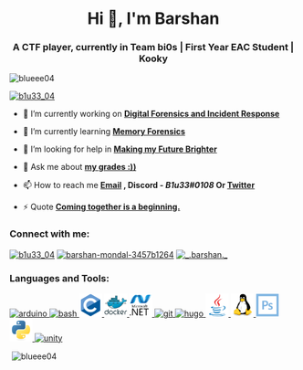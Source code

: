 
<h1 align="center">Hi 👋, I'm Barshan</h1>
<h3 align="center">A CTF player, currently in Team bi0s | First Year EAC Student | Kooky</h3>

<p align="left"> <img src="https://komarev.com/ghpvc/?username=blueee04&label=Profile%20views&color=0e75b6&style=flat" alt="blueee04" /> </p>

<p align="left"> <a href="https://twitter.com/b1u33_04" target="blank"><img src="https://img.shields.io/twitter/follow/b1u33_04?logo=twitter&style=for-the-badge" alt="b1u33_04" /></a> </p>

- 🔭 I’m currently working on **[Digital Forensics and Incident Response](https://www.crowdstrike.com/cybersecurity-101/digital-forensics-and-incident-response-dfir/)**

- 🌱 I’m currently learning **[Memory Forensics](https://stuxnet999.github.io/volatility/2020/08/18/Basics-of-Memory-Forensics.html)**

- 👯 I’m looking for help in **[Making my Future Brighter](https://www.youtube.com/watch?v=fx2Z5ZD_Rbo)**

- 💬 Ask me about **[my grades :))](https://www.youtube.com/watch?v=dQw4w9WgXcQ)**

- 📫 How to reach me **[Email](blueeeeee04@gmail.com) , Discord - *B1u33#0108* Or [Twitter](https://twitter.com/b1u33_04)**

- ⚡ Quote **[Coming together is a beginning.](https://www.youtube.com/watch?v=fVeI5xcnsd8)**

<h3 align="left">Connect with me:</h3>
<p align="left">
<a href="https://twitter.com/b1u33_04" target="blank"><img align="center" src="https://raw.githubusercontent.com/rahuldkjain/github-profile-readme-generator/master/src/images/icons/Social/twitter.svg" alt="b1u33_04" height="30" width="40" /></a>
<a href="https://linkedin.com/in/barshan-mondal-3457b1264" target="blank"><img align="center" src="https://raw.githubusercontent.com/rahuldkjain/github-profile-readme-generator/master/src/images/icons/Social/linked-in-alt.svg" alt="barshan-mondal-3457b1264" height="30" width="40" /></a>
<a href="https://instagram.com/_.barshan._" target="blank"><img align="center" src="https://raw.githubusercontent.com/rahuldkjain/github-profile-readme-generator/master/src/images/icons/Social/instagram.svg" alt="_.barshan._" height="30" width="40" /></a>
</p>

<h3 align="left">Languages and Tools:</h3>
<p align="left"> <a href="https://www.arduino.cc/" target="_blank" rel="noreferrer"> <img src="https://cdn.worldvectorlogo.com/logos/arduino-1.svg" alt="arduino" width="40" height="40"/> </a> <a href="https://www.gnu.org/software/bash/" target="_blank" rel="noreferrer"> <img src="https://www.vectorlogo.zone/logos/gnu_bash/gnu_bash-icon.svg" alt="bash" width="40" height="40"/> </a> <a href="https://www.cprogramming.com/" target="_blank" rel="noreferrer"> <img src="https://raw.githubusercontent.com/devicons/devicon/master/icons/c/c-original.svg" alt="c" width="40" height="40"/> </a> <a href="https://www.docker.com/" target="_blank" rel="noreferrer"> <img src="https://raw.githubusercontent.com/devicons/devicon/master/icons/docker/docker-original-wordmark.svg" alt="docker" width="40" height="40"/> </a> <a href="https://dotnet.microsoft.com/" target="_blank" rel="noreferrer"> <img src="https://raw.githubusercontent.com/devicons/devicon/master/icons/dot-net/dot-net-original-wordmark.svg" alt="dotnet" width="40" height="40"/> </a> <a href="https://git-scm.com/" target="_blank" rel="noreferrer"> <img src="https://www.vectorlogo.zone/logos/git-scm/git-scm-icon.svg" alt="git" width="40" height="40"/> </a> <a href="https://gohugo.io/" target="_blank" rel="noreferrer"> <img src="https://api.iconify.design/logos-hugo.svg" alt="hugo" width="40" height="40"/> </a> <a href="https://www.java.com" target="_blank" rel="noreferrer"> <img src="https://raw.githubusercontent.com/devicons/devicon/master/icons/java/java-original.svg" alt="java" width="40" height="40"/> </a> <a href="https://www.linux.org/" target="_blank" rel="noreferrer"> <img src="https://raw.githubusercontent.com/devicons/devicon/master/icons/linux/linux-original.svg" alt="linux" width="40" height="40"/> </a> <a href="https://www.photoshop.com/en" target="_blank" rel="noreferrer"> <img src="https://raw.githubusercontent.com/devicons/devicon/master/icons/photoshop/photoshop-line.svg" alt="photoshop" width="40" height="40"/> </a> <a href="https://www.python.org" target="_blank" rel="noreferrer"> <img src="https://raw.githubusercontent.com/devicons/devicon/master/icons/python/python-original.svg" alt="python" width="40" height="40"/> </a> <a href="https://unity.com/" target="_blank" rel="noreferrer"> <img src="https://www.vectorlogo.zone/logos/unity3d/unity3d-icon.svg" alt="unity" width="40" height="40"/> </a> </p>

<p>&nbsp;<img align="center" src="https://github-readme-stats.vercel.app/api?username=blueee04&show_icons=true&locale=en" alt="blueee04" /></p>
